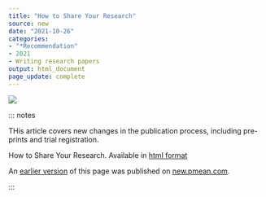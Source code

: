 ```yaml
---
title: "How to Share Your Research"
source: new
date: "2021-10-26"
categories:
- "*Recommendation"
- 2021
- Writing research papers
output: html_document
page_update: complete
---
```


![](http://www.pmean.com/new-images/21/share-your-research-01.png)

::: notes

THis article covers new changes in the publication process, including pre-prints and trial registration. 

How to Share Your Research. Available in [html format][plo1]

[plo1]: https://plos.org/resource/how-to-share-your-research/

An [earlier version][sim2] of this page was published on [new.pmean.com][sim1].

[sim1]: http://new.pmean.com
[sim2]: http://new.pmean.com/share-your-research/

:::
